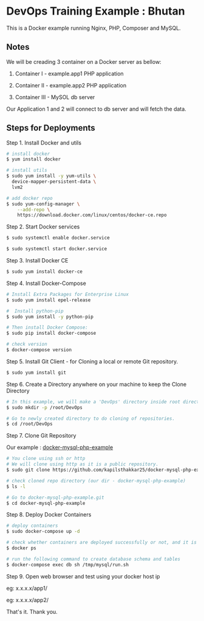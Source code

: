 # DevOps Training Example : Bhutan

This is a Docker example running Nginx, PHP, Composer and MySQL.

## Notes

We will be creading 3 container on a Docker server as bellow:

1. Container I - example.app1 PHP application

2. Container II - example.app2 PHP application

3. Container III - MySOL db server

Our Application 1 and 2 will connect to db server and will fetch the data.

## Steps for Deployments

Step 1.
Install Docker and utils

```sh
# install docker
$ yum install docker

# install utils
$ sudo yum install -y yum-utils \
  device-mapper-persistent-data \
  lvm2

# add docker repo
$ sudo yum-config-manager \
    --add-repo \
    https://download.docker.com/linux/centos/docker-ce.repo

```

Step 2.
Start Docker services
```sh
$ sudo systemctl enable docker.service

$ sudo systemctl start docker.service
```

Step 3.
Install Docker CE 

```sh
$ sudo yum install docker-ce
```

Step 4.
Install Docker-Compose

```sh
# Install Extra Packages for Enterprise Linux
$ sudo yum install epel-release

#  Install python-pip
$ sudo yum install -y python-pip

# Then install Docker Compose:
$ sudo pip install docker-compose

# check version 
$ docker-compose version
```

Step 5. 
Install Git Client - for Cloning a local or remote Git repository. 

```sh
$ sudo yum install git
```

Step 6.
Create a Directory anywhere on your machine to keep the Clone Directory  
```sh
# In this example, we will make a 'DevOps' directory inside root directory.
$ sudo mkdir -p /root/DevOps

# Go to newly created directory to do cloning of repositories.
$ cd /root/DevOps
```
Step 7.
Clone Git Repository 

Our example : [docker-mysql-php-example](https://github.com/kapilsthakkar25/docker-mysql-php-example)
```sh
# You clone using ssh or http 
# We will clone using http as it is a public repository.
$ sudo git clone https://github.com/kapilsthakkar25/docker-mysql-php-example.git

# check cloned repo directory (our dir - docker-mysql-php-example)
$ ls -l

# Go to docker-mysql-php-example.git
$ cd docker-mysql-php-example
```

Step 8.
Deploy Docker Containers
```sh
# deploy containers
$ sudo docker-compose up -d

# check whether containers are deployed successfully or not, and it is running on which port
$ docker ps

# run the following command to create database schema and tables
$ docker-compose exec db sh /tmp/mysql/run.sh
```

Step 9.
Open web browser and test using your docker host ip

eg: x.x.x.x/app1/

eg: x.x.x.x/app2/


That's it. Thank you.
